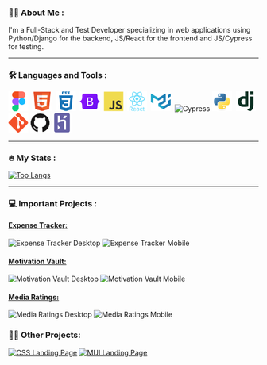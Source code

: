 ### 👨‍💻 About Me :


I'm a Full-Stack and Test Developer specializing in web applications using Python/Django for the backend, JS/React for the frontend and JS/Cypress for testing.

---

### :hammer_and_wrench: Languages and Tools :

<div>
  <img src="https://github.com/devicons/devicon/blob/master/icons/figma/figma-original.svg"  title="Figma" alt="Figma" width="40" height="40"/>&nbsp;
  <img src="https://github.com/devicons/devicon/blob/master/icons/html5/html5-original.svg" title="HTML5" alt="HTML" width="40" height="40"/>&nbsp;
  <img src="https://github.com/devicons/devicon/blob/master/icons/css3/css3-plain-wordmark.svg"  title="CSS3" alt="CSS" width="40" height="40"/>&nbsp;
  <img src="https://github.com/devicons/devicon/blob/master/icons/bootstrap/bootstrap-original.svg" title="Bootstrap" alt="Bootstrap" width="40" height="40"/>&nbsp;
  <img src="https://github.com/devicons/devicon/blob/master/icons/javascript/javascript-original.svg" title="JavaScript" alt="JavaScript" width="40" height="40"/>&nbsp;
  <img src="https://github.com/devicons/devicon/blob/master/icons/react/react-original-wordmark.svg" title="React" alt="React" width="40" height="40"/>&nbsp;
  <img src="https://github.com/devicons/devicon/blob/master/icons/materialui/materialui-original.svg" title="Material UI" alt="MUI" width="40" height="40"/>&nbsp;
  <img src="https://user-images.githubusercontent.com/4129325/221191364-90ec4583-f906-43f6-969b-bac956846fbd.svg" title="Cypress" alt="Cypress" width="40" height="40"/>
  <img src="https://github.com/devicons/devicon/blob/master/icons/python/python-original.svg" title="Python" alt="Python" width="40" height="40"/>&nbsp;
  <img src="https://github.com/devicons/devicon/blob/master/icons/django/django-plain.svg" title="Django" alt="Django" width="40" height="40"/>&nbsp;
  <img src="https://github.com/devicons/devicon/blob/master/icons/git/git-plain.svg" title="Git" alt="Git" width="40" height="40"/>
  <img src="https://github.com/devicons/devicon/blob/master/icons/github/github-original.svg" title="Github" alt="Github" width="40" height="40"/>
  <img src="https://github.com/devicons/devicon/blob/master/icons/heroku/heroku-plain.svg" title="Heroku" alt="Heroku" width="40" height="40"/>
</div>

---

### :fire: My Stats :
[![Top Langs](https://github-readme-stats.vercel.app/api/top-langs/?username=manuel12&layout=compact&theme=transparent)](https://github.com/anuraghazra/github-readme-stats)


---

### 💻 Important Projects :

#### [Expense Tracker:](https://github.com/manuel12/django-expense-tracker-public)

<div float="left">
  <img src="https://user-images.githubusercontent.com/4129325/221216267-0067eb7d-3be7-4771-a621-92907c10105a.png" title="Expense Tracker Desktop" alt="Expense Tracker Desktop" width="650" height="357" style="display: inline"/>
   <img src="https://user-images.githubusercontent.com/4129325/221216763-897b1481-2626-4b24-ab2c-ce424d24a51f.png" title="Expense Tracker Mobile" alt="Expense Tracker Mobile" width="165" height="357"/>
</div>

#### [Motivation Vault:](https://github.com/manuel12/motivation-vault)

<div float="left">
  <img src="https://user-images.githubusercontent.com/4129325/221205796-109b3a7a-a102-46f0-b4f2-3711a883b5fe.png" title="Motivation Vault Desktop" alt="Motivation Vault Desktop" width="650" height="357" style="display: inline"/>
  <img src="https://user-images.githubusercontent.com/4129325/221207023-de613790-db09-4513-ae9e-ba893a575d54.png" title="Motivation Vault Mobile" alt="Motivation Vault Mobile" width="165" height="357"/>
</div>

#### [Media Ratings:](https://github.com/manuel12/media-ratings)

<div float="left">
  <img src="https://user-images.githubusercontent.com/4129325/221217865-d51a9f01-a1d1-438b-86b0-d85acd3d4351.png" title="Media Ratings Desktop" alt="Media Ratings Desktop" width="650" height="357" style="display: inline"/>
  <img src="https://user-images.githubusercontent.com/4129325/221218084-5a6c65e6-b6de-41ef-96c4-41aa04b1cd82.png" title="Media Ratings Mobile" alt="Media Ratings Mobile" width="165" height="357"/>
</div>


### 🧑‍🔧 Other Projects:
[![CSS Landing Page](https://img.shields.io/badge/CSS%20Landing%20Page-gray?style=plastic&logo=CSS3&logoColor=orange&link=https://manuel12.github.io/landing-page/)](https://manuel12.github.io/landing-page/)
[![MUI Landing Page](https://img.shields.io/badge/MUI%20Landing%20Page-757575?style=plastic&logo=MUI&link=https://manuel12.github.io/mui-landing-page/)](https://manuel12.github.io/mui-landing-page/)



<!--
**manuel12/manuel12** is a ✨ _special_ ✨ repository because its `README.md` (this file) appears on your GitHub profile.

Here are some ideas to get you started:

- 🔭 I’m currently working on ...
- 🌱 I’m currently learning ...
- 👯 I’m looking to collaborate on ...
- 🤔 I’m looking for help with ...
- 💬 Ask me about ...
- 📫 How to reach me: ...
- 😄 Pronouns: ...
- ⚡ Fun fact: ...
-->
